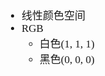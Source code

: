 <span  style="font-family: Simsun,serif; font-size: 17px; ">

- 线性颜色空间
- RGB
  - 白色(1, 1, 1)
  - 黑色(0, 0, 0)

</span>